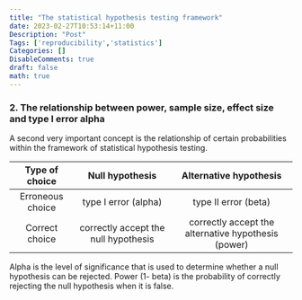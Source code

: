 ```yaml
---
title: "The statistical hypothesis testing framework"
date: 2023-02-27T10:53:14+11:00
Description: "Post"
Tags: ['reproducibility','statistics']
Categories: []
DisableComments: true
draft: false
math: true
---
```


### 2. The relationship between power, sample size, effect size and type I error alpha

A second very important concept is the relationship of certain probabilities within the framework of statistical hypothesis testing.

| Type of choice      | Null hypothesis                | Alternative hypothesis |
|:--------------------:|:----------------------------:|:------------------------:|
| Erroneous choice    | type I error (alpha)          | type II error (beta)   |
| Correct choice      | correctly accept the null hypothesis  | correctly accept the alternative hypothesis (power)  |

Alpha is the level of significance that is used to determine whether a null hypothesis can be rejected. Power (1- beta) is the probability of correctly rejecting the null hypothesis when it is false.

